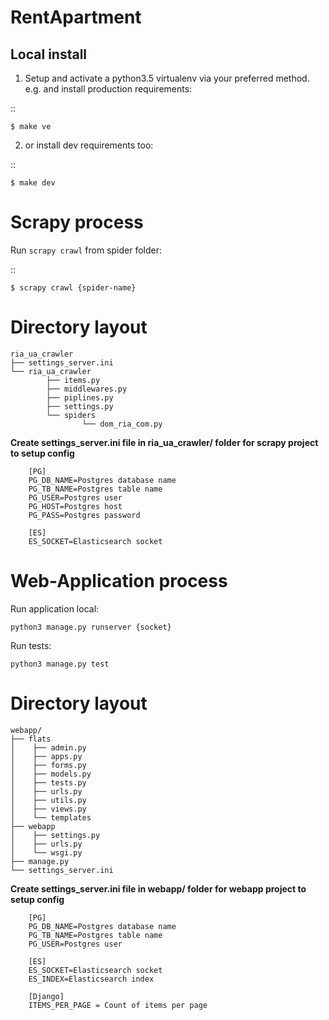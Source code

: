 RentApartment
====================

Local install
-------------

1. Setup and activate a python3.5 virtualenv via your preferred method. e.g. and install production requirements:

::

    $ make ve

2. or install dev requirements too:

::

    $ make dev
    
    
Scrapy process
=================

Run ``scrapy crawl`` from spider folder:

::

    $ scrapy crawl {spider-name}

Directory layout
================


    ria_ua_crawler
    ├── settings_server.ini
    └── ria_ua_crawler
            ├── items.py
            ├── middlewares.py
            ├── piplines.py
            ├── settings.py
            └── spiders
                    └── dom_ria_com.py
    

**Create settings_server.ini file in ria_ua_crawler/ folder for scrapy project to setup config**


        
        [PG]
        PG_DB_NAME=Postgres database name
        PG_TB_NAME=Postgres table name
        PG_USER=Postgres user
        PG_HOST=Postgres host
        PG_PASS=Postgres password
        
        [ES]
        ES_SOCKET=Elasticsearch socket

Web-Application process
=========================

Run application local:

`python3 manage.py runserver {socket}`


Run tests:

`python3 manage.py test`


Directory layout
================


    webapp/
    ├── flats
    │    ├── admin.py
    │    ├── apps.py
    │    ├── forms.py
    │    ├── models.py
    │    ├── tests.py
    │    ├── urls.py
    │    ├── utils.py
    │    ├── views.py
    │    └── templates 
    ├── webapp
    │    ├── settings.py
    │    ├── urls.py
    │    └── wsgi.py
    ├── manage.py
    └── settings_server.ini
    
 
**Create settings_server.ini file in webapp/ folder for webapp project to setup config**

        [PG]
        PG_DB_NAME=Postgres database name
        PG_TB_NAME=Postgres table name
        PG_USER=Postgres user
        
        [ES]
        ES_SOCKET=Elasticsearch socket
        ES_INDEX=Elasticsearch index
        
        [Django]
        ITEMS_PER_PAGE = Count of items per page

